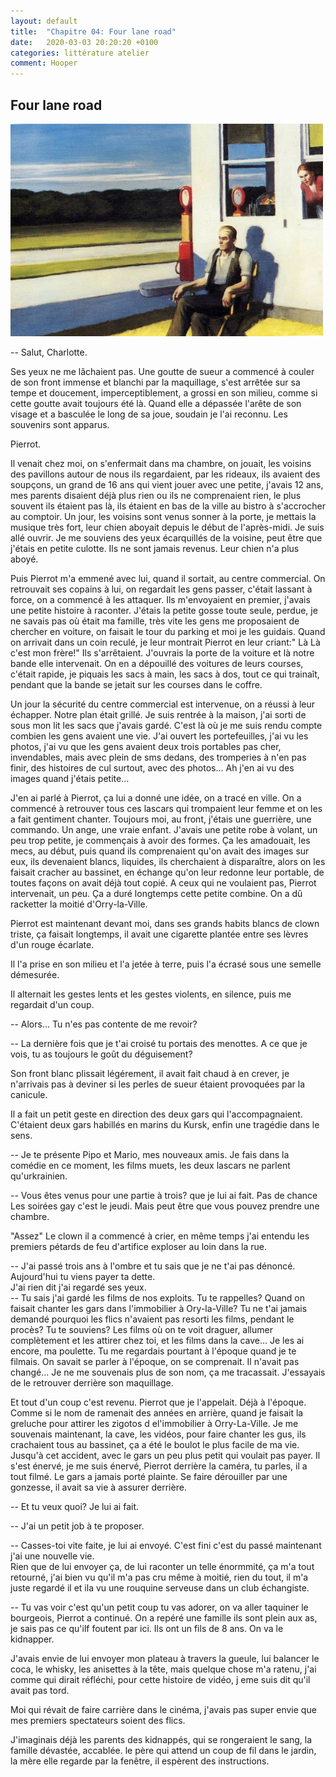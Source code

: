 ```yaml
---
layout: default
title:  "Chapitre 04: Four lane road"
date:   2020-03-03 20:20:20 +0100
categories: littérature atelier
comment: Hooper
---
```

## Four lane road

![Four lane road](/assets/four-lane-road-500.png "Four Lane Road - Edward Hopper.")

-- Salut, Charlotte.  

Ses yeux ne me lâchaient pas. Une goutte de sueur a commencé à couler de son front immense et blanchi par la maquillage, s'est arrêtée sur sa tempe et doucement, imperceptiblement, a grossi en son milieu, comme si cette goutte avait toujours été là. Quand elle a dépassée l'arête de son visage et a basculée le long de sa joue, soudain je l'ai reconnu. Les souvenirs sont apparus.

Pierrot.

Il venait chez moi, on s'enfermait dans ma chambre, on jouait, les voisins des pavillons autour de nous ils regardaient, par les rideaux, ils avaient des soupçons, un grand de 16 ans qui vient jouer avec une petite, j'avais 12 ans, mes parents disaient déjà plus rien ou ils ne comprenaient rien, le plus souvent ils étaient pas là, ils étaient en bas de la ville au bistro à s'accrocher au comptoir. Un jour, les voisins sont venus sonner à la porte, je mettais la musique très fort, leur chien aboyait depuis le début de l'après-midi. Je suis allé ouvrir. Je me souviens des yeux écarquillés de la voisine, peut être que j'étais en petite culotte. Ils ne sont jamais revenus. Leur chien n'a plus aboyé.

Puis Pierrot m'a emmené avec lui, quand il sortait, au centre commercial. On retrouvait ses copains à lui, on regardait les gens passer, c'était lassant à force, on a commencé à les attaquer. Ils m'envoyaient en premier, j'avais une petite histoire à raconter. J'étais la petite gosse toute seule, perdue, je ne savais pas où était ma famille, très vite les gens me proposaient de chercher en voiture, on faisait le tour du parking et moi je les guidais. Quand on arrivait dans un coin reculé, je leur montrait Pierrot en leur criant:" Là Là c'est mon frère!" Ils s'arrêtaient. J'ouvrais la porte de la voiture et là notre bande elle intervenait. On en a dépouillé des voitures de leurs courses, c'était rapide, je piquais les sacs à main, les sacs à dos, tout ce qui trainaît, pendant que la bande se jetait sur les courses dans le coffre.

Un jour la sécurité du centre commercial est intervenue, on a réussi à leur échapper. Notre plan était grillé. Je suis rentrée à la maison, j'ai sorti de sous mon lit les sacs que j'avais gardé. C'est là où je me suis rendu compte combien les gens avaient une vie. J'ai ouvert les portefeuilles, j'ai vu les photos, j'ai vu que les gens avaient deux trois portables pas cher, invendables, mais avec plein de sms dedans, des tromperies à n'en pas finir, des histoires de cul surtout, avec des photos... Ah j'en ai vu des images quand j'étais petite...

J'en ai parlé à Pierrot, ça lui a donné une idée, on a tracé en ville. On a commencé à retrouver tous ces lascars qui trompaient leur femme et on les a fait gentiment chanter. Toujours moi, au front, j'étais une guerrière, une commando. Un ange, une vraie enfant. J'avais une petite robe à volant, un peu trop petite, je commençais à avoir des formes. Ça les amadouait, les mecs, au début, puis quand ils comprenaient qu'on avait des images sur eux, ils devenaient blancs, liquides, ils cherchaient à disparaître, alors on les faisait cracher au bassinet, en échange qu'on leur redonne leur portable, de toutes façons on avait déjà tout copié. A ceux qui ne voulaient pas, Pierrot intervenait, un peu. Ça a duré longtemps cette petite combine. On a dû racketter la moitié d'Orry-la-Ville.

Pierrot est maintenant devant moi, dans ses grands habits blancs de clown triste, ça faisait longtemps, il avait une cigarette plantée entre ses lèvres d'un rouge écarlate.  

Il l'a prise en son milieu et l'a jetée à terre, puis l'a écrasé sous une semelle démesurée.

Il alternait les gestes lents et les gestes violents, en silence, puis me regardait d'un coup.  

-- Alors... Tu n'es pas contente de me revoir?  

-- La dernière fois que je t'ai croisé tu portais des menottes. A ce que je vois, tu as toujours le goût du déguisement?  

Son front blanc plissait légérement, il avait fait chaud à en crever, je n'arrivais pas à deviner si les perles de sueur étaient provoquées par la canicule.  

Il a fait un petit geste en direction des deux gars qui l'accompagnaient. C'étaient deux gars habillés en marins du Kursk, enfin une tragédie dans le sens.

-- Je te présente Pipo et Mario, mes nouveaux amis. Je fais dans la comédie en ce moment, les films muets, les deux lascars ne parlent qu'urkrainien.  

-- Vous êtes venus pour une partie à trois? que je lui ai fait. Pas de chance Les soirées gay c'est le jeudi. Mais peut être que vous pouvez prendre une chambre.  

"Assez"
Le clown il a commencé à crier, en même temps j'ai entendu les premiers pétards de feu d'artifice exploser au loin dans la rue.

-- J'ai passé trois ans à l'ombre et tu sais que je ne t'ai pas dénoncé. Aujourd'hui tu viens payer ta dette.  
J'ai rien dit j'ai regardé ses yeux.  
-- Tu sais j'ai gardé les films de nos exploits. Tu te rappelles? Quand on faisait chanter les gars dans l'immobilier à Ory-la-Ville? Tu ne t'ai jamais demandé pourquoi les flics n'avaient pas resorti les films, pendant le procès? Tu te souviens? Les films où on te voit draguer, allumer complètement et les attirer chez toi, et les films dans la cave... Je les ai encore, ma poulette. Tu me regardais pourtant à l'époque quand je te filmais. On savait se parler à l'époque, on se comprenait.
Il n'avait pas changé... Je ne me souvenais plus de son nom, ça me tracassait. J'essayais de le retrouver derrière son maquillage.

Et tout d'un coup c'est revenu. Pierrot que je l'appelait. Déjà à l'époque. Comme si le nom de ramenait des années en arrière, quand je faisait la greluche pour attirer les zigotos d el'immobilier à Orry-La-Ville. Je me souvenais maintenant, la cave, les vidéos, pour faire chanter les gus, ils crachaient tous au bassinet, ça a été le boulot le plus facile de ma vie. Jusqu'à cet accident, avec le gars un peu plus petit qui voulait pas payer. Il s'est énervé, je me suis énervé, Pierrot derrière la caméra, tu parles, il a tout filmé. Le gars a jamais porté plainte. Se faire dérouiller par une gonzesse, il avait sa vie à assurer derrière.


-- Et tu veux quoi? Je lui ai fait.

-- J'ai un petit job à te proposer. 

-- Casses-toi vite faite, je lui ai envoyé. C'est fini c'est du passé maintenant j'ai une nouvelle vie.  
Rien que de lui envoyer ça, de lui raconter un telle énormmité, ça m'a tout retourné, j'ai bien vu qu'il m'a pas cru même à moitié, rien du tout, il m'a juste regardé il et ila vu une rouquine serveuse dans un club échangiste.

-- Tu vas voir c'est qu'un petit coup tu vas adorer, on va aller taquiner le bourgeois, Pierrot a continué. On a repéré une famille ils sont plein aux as, je sais pas ce qu'ilf foutent par ici. Ils ont un fils de 8 ans. On va le kidnapper.

J'avais envie de lui envoyer mon plateau à travers la gueule, lui balancer le coca, le whisky, les anisettes à la tête, mais quelque chose m'a ratenu, j'ai comme qui dirait réfléchi, pour cette histoire de vidéo, j eme suis dit qu'il avait pas tord.

Moi qui révait de faire carrière dans le cinéma, j'avais pas super envie que mes premiers spectateurs soient des flics.

J'imaginais déjà les parents des kidnappés, qui se rongeraient le sang, la famille dévastée, accablée. le père qui attend un coup de fil dans le jardin, la mère elle regarde par la fenêtre, il espèrent des instructions.


